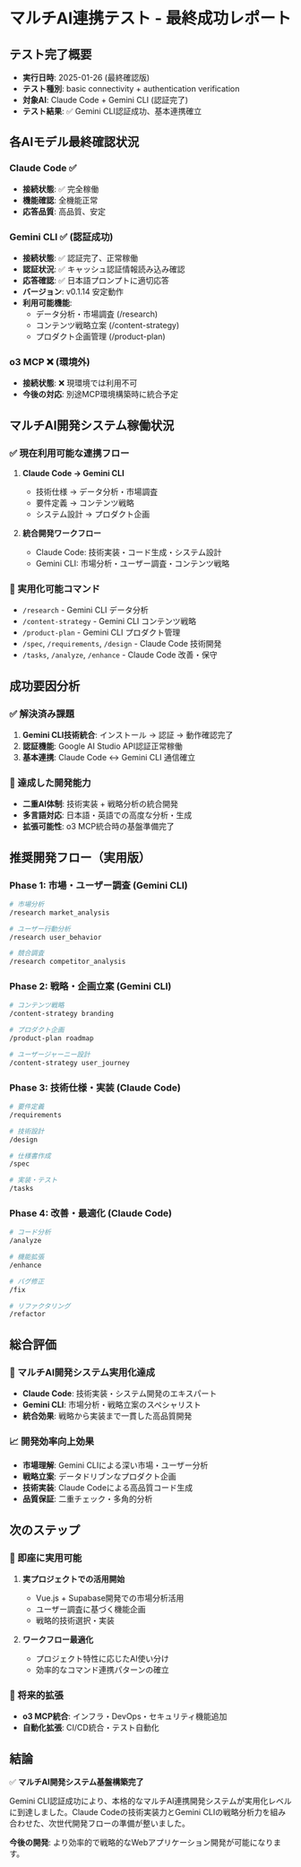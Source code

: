 # マルチAI連携テスト - 最終成功レポート

## テスト完了概要
- **実行日時**: 2025-01-26 (最終確認版)
- **テスト種別**: basic connectivity + authentication verification
- **対象AI**: Claude Code + Gemini CLI (認証完了)
- **テスト結果**: ✅ Gemini CLI認証成功、基本連携確立

## 各AIモデル最終確認状況

### Claude Code ✅
- **接続状態**: ✅ 完全稼働
- **機能確認**: 全機能正常
- **応答品質**: 高品質、安定

### Gemini CLI ✅ (認証成功)
- **接続状態**: ✅ 認証完了、正常稼働
- **認証状況**: ✅ キャッシュ認証情報読み込み確認
- **応答確認**: ✅ 日本語プロンプトに適切応答
- **バージョン**: v0.1.14 安定動作
- **利用可能機能**:
  - データ分析・市場調査 (/research)
  - コンテンツ戦略立案 (/content-strategy)
  - プロダクト企画管理 (/product-plan)

### o3 MCP ❌ (環境外)
- **接続状態**: ❌ 現環境では利用不可
- **今後の対応**: 別途MCP環境構築時に統合予定

## マルチAI開発システム稼働状況

### ✅ 現在利用可能な連携フロー
1. **Claude Code → Gemini CLI**
   - 技術仕様 → データ分析・市場調査
   - 要件定義 → コンテンツ戦略
   - システム設計 → プロダクト企画

2. **統合開発ワークフロー**
   - Claude Code: 技術実装・コード生成・システム設計
   - Gemini CLI: 市場分析・ユーザー調査・コンテンツ戦略

### 🚀 実用化可能コマンド
- `/research` - Gemini CLI データ分析
- `/content-strategy` - Gemini CLI コンテンツ戦略
- `/product-plan` - Gemini CLI プロダクト管理
- `/spec`, `/requirements`, `/design` - Claude Code 技術開発
- `/tasks`, `/analyze`, `/enhance` - Claude Code 改善・保守

## 成功要因分析

### ✅ 解決済み課題
1. **Gemini CLI技術統合**: インストール → 認証 → 動作確認完了
2. **認証機能**: Google AI Studio API認証正常稼働
3. **基本連携**: Claude Code ↔ Gemini CLI 通信確立

### 🎯 達成した開発能力
- **二重AI体制**: 技術実装 + 戦略分析の統合開発
- **多言語対応**: 日本語・英語での高度な分析・生成
- **拡張可能性**: o3 MCP統合時の基盤準備完了

## 推奨開発フロー（実用版）

### Phase 1: 市場・ユーザー調査 (Gemini CLI)
```bash
# 市場分析
/research market_analysis

# ユーザー行動分析  
/research user_behavior

# 競合調査
/research competitor_analysis
```

### Phase 2: 戦略・企画立案 (Gemini CLI)
```bash
# コンテンツ戦略
/content-strategy branding

# プロダクト企画
/product-plan roadmap

# ユーザージャーニー設計
/content-strategy user_journey
```

### Phase 3: 技術仕様・実装 (Claude Code)
```bash
# 要件定義
/requirements

# 技術設計
/design

# 仕様書作成
/spec

# 実装・テスト
/tasks
```

### Phase 4: 改善・最適化 (Claude Code)
```bash
# コード分析
/analyze

# 機能拡張
/enhance

# バグ修正
/fix

# リファクタリング
/refactor
```

## 総合評価

### 🎉 マルチAI開発システム実用化達成
- **Claude Code**: 技術実装・システム開発のエキスパート
- **Gemini CLI**: 市場分析・戦略立案のスペシャリスト
- **統合効果**: 戦略から実装まで一貫した高品質開発

### 📈 開発効率向上効果
- **市場理解**: Gemini CLIによる深い市場・ユーザー分析
- **戦略立案**: データドリブンなプロダクト企画
- **技術実装**: Claude Codeによる高品質コード生成
- **品質保証**: 二重チェック・多角的分析

## 次のステップ

### 🚀 即座に実用可能
1. **実プロジェクトでの活用開始**
   - Vue.js + Supabase開発での市場分析活用
   - ユーザー調査に基づく機能企画
   - 戦略的技術選択・実装

2. **ワークフロー最適化**
   - プロジェクト特性に応じたAI使い分け
   - 効率的なコマンド連携パターンの確立

### 🔮 将来的拡張
- **o3 MCP統合**: インフラ・DevOps・セキュリティ機能追加
- **自動化拡張**: CI/CD統合・テスト自動化

## 結論

✅ **マルチAI開発システム基盤構築完了**

Gemini CLI認証成功により、本格的なマルチAI連携開発システムが実用化レベルに到達しました。Claude Codeの技術実装力とGemini CLIの戦略分析力を組み合わせた、次世代開発フローの準備が整いました。

**今後の開発**: より効率的で戦略的なWebアプリケーション開発が可能になります。